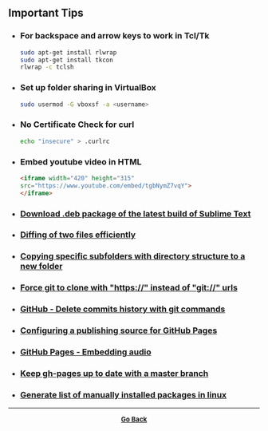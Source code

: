 ## Important Tips

  - ### For backspace and arrow keys to work in Tcl/Tk

    ```bash
    sudo apt-get install rlwrap
    sudo apt-get install tkcon
    rlwrap -c tclsh
    ```

  - ### Set up folder sharing in VirtualBox

    ```bash
    sudo usermod -G vboxsf -a <username>
    ```  

  - ### No Certificate Check for **curl**

    ```bash
    echo "insecure" > .curlrc
    ```

  - ### Embed youtube video in HTML

    ```html
    <iframe width="420" height="315"
    src="https://www.youtube.com/embed/tgbNymZ7vqY">
    </iframe>
    ```
  - ### [Download .deb package of the latest build of Sublime Text](https://download.sublimetext.com/latest/dev/linux/x64/deb)

  - ### [Diffing of two files efficiently](https://stackoverflow.com/questions/16423024/how-can-i-diff-2-files-while-ignoring-leading-white-space)

  - ### [Copying specific subfolders with directory structure to a new folder](https://unix.stackexchange.com/questions/99309/copying-specific-subfolders-with-directory-structure-to-a-new-folder)

  - ### [Force git to clone with "https://" instead of "git://" urls](https://coderwall.com/p/sitezg/force-git-to-clone-with-https-instead-of-git-urls)

  - ### [GitHub - Delete commits history with git commands](https://gist.github.com/heiswayi/350e2afda8cece810c0f6116dadbe651)

  - ### [Configuring a publishing source for GitHub Pages](https://help.github.com/articles/configuring-a-publishing-source-for-github-pages/)

  - ### [GitHub Pages - Embedding audio](https://github.com/etianen/html5media/wiki/embedding-audio)

  - ### [Keep gh-pages up to date with a master branch](https://gist.github.com/mandiwise/44d1edce18f2ffb14f63)

  - ### [Generate list of manually installed packages in linux](https://askubuntu.com/questions/2389/generating-list-of-manually-installed-packages-and-querying-individual-packages)

---

<p align="center">
  <b>
  <a href="https://gs1293.github.io/resource.html"> <font size="-1">Go Back</font></a>
  </b>
</p>
